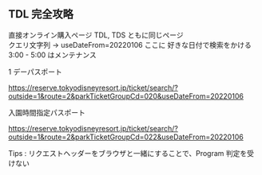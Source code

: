 ## TDL 完全攻略

直接オンライン購入ページ TDL, TDS ともに同じページ <br> クエリ文字列 -> useDateFrom=20220106 ここに
好きな日付で検索をかける 3:00 - 5:00 はメンテナンス

1 デーパスポート

https://reserve.tokyodisneyresort.jp/ticket/search/?outside=1&route=2&parkTicketGroupCd=020&useDateFrom=20220106

入園時間指定パスポート

https://reserve.tokyodisneyresort.jp/ticket/search/?outside=1&route=2&parkTicketGroupCd=022&useDateFrom=20220106

Tips : リクエストヘッダーをブラウザと一緒にすることで、Program 判定を受けない

